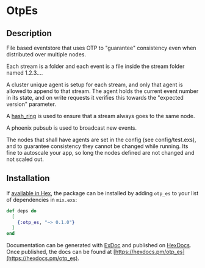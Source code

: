 # OtpEs

## Description
File based eventstore that uses OTP to "guarantee" consistency even
when distributed over multiple nodes.

Each stream is a folder and each event is a file inside the stream folder
named 1.2.3....

A cluster unique agent is setup for each stream, and only that agent
is allowed to append to that stream.  The agent holds the current event number in its
state, and on write requests it verifies this towards the "expected version" parameter.

A [hash_ring](https://github.com/discord/ex_hash_ring) is used to ensure that a
stream always goes to the same node.

A phoenix pubsub is used to broadcast new events.

The nodes that shall have agents are set in the config (see config/test.exs), and to guarantee consistency they
cannot be changed while running.   Its fine to autoscale your app, so long the nodes 
defined are not changed and not scaled out.

## Installation

If [available in Hex](https://hex.pm/docs/publish), the package can be installed
by adding `otp_es` to your list of dependencies in `mix.exs`:

```elixir
def deps do
  [
    {:otp_es, "~> 0.1.0"}
  ]
end
```

Documentation can be generated with [ExDoc](https://github.com/elixir-lang/ex_doc)
and published on [HexDocs](https://hexdocs.pm). Once published, the docs can
be found at [https://hexdocs.pm/otp_es](https://hexdocs.pm/otp_es).

